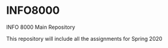 # INFO8000
INFO 8000 Main Repository

This repository will include all the assignments for Spring 2020
